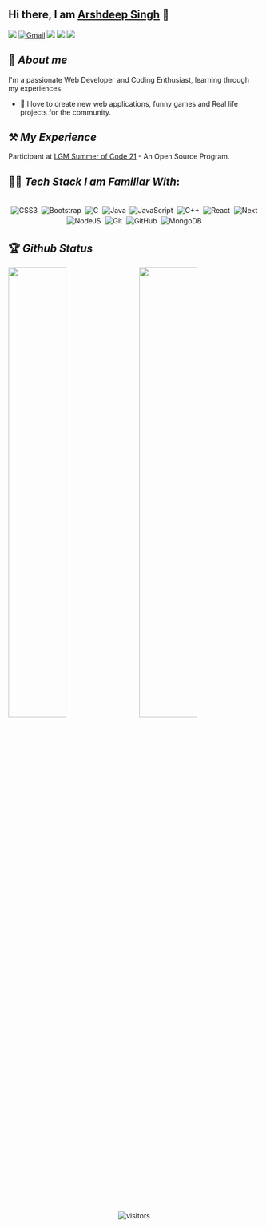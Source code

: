 ## Hi there, I am [Arshdeep Singh](https://arshwalker.netlify.app/) 👋


[<img src="https://img.shields.io/badge/Github-%23000000.svg?&style=for-the-badge&logo=github&logoColor=white">](https://github.com/ArshWalker)
[<img alt="Gmail" src="https://img.shields.io/badge/Gmail-D14836?style=for-the-badge&logo=gmail&logoColor=white" />](mailto:arshwalker7@gmail.com)
[<img src="https://img.shields.io/badge/linkedin-%230077B5.svg?&style=for-the-badge&logo=linkedin&logoColor=white">](https://www.linkedin.com/in/arshdeep-singh-saini-1b35571b7/)
[<img src="https://img.shields.io/badge/Portfolio-%23000000.svg?&style=for-the-badge">](https://arshwalker.netlify.app/)
[<img src="https://img.shields.io/badge/instagram-%23E4405F.svg?&style=for-the-badge&logo=Instagram&logoColor=white">](https://instagram.com/arsh_walker7)
## 🚀 *About me*

I'm a passionate Web Developer and Coding Enthusiast, learning through my experiences.
- 📝 I love to create new web applications, funny games and Real life projects for the community.

## ⚒ *My Experience*

Participant at [LGM Summer of Code 21](#) - An Open Source Program.

## 👨‍💻 *Tech Stack I am Familiar With*:

<p align="center">
<br/>
<img alt="CSS3" src="https://img.shields.io/badge/css3%20-%231572B6.svg?&style=for-the-badge&logo=css3&logoColor=white" style="margin:2px;"/>
<img alt="Bootstrap" src="https://img.shields.io/badge/bootstrap%20-%23563D7C.svg?&style=for-the-badge&logo=bootstrap&logoColor=white" style="margin:2px;"/>
<img alt="C" src="https://img.shields.io/badge/c%20-%2300599C.svg?&style=for-the-badge&logo=c&logoColor=white" style="margin:2px;"/>
<img alt="Java" src="https://img.shields.io/badge/java%20-%2314354C.svg?&style=for-the-badge&logo=python&logoColor=white" style="margin:2px;"/>
<img alt="JavaScript" src="https://img.shields.io/badge/javascript%20-%23323330.svg?&style=for-the-badge&logo=javascript&logoColor=%23F7DF1E" style="margin:2px;"/>
<img alt="C++" src="https://img.shields.io/badge/c++%20-%2300599C.svg?&style=for-the-badge&logo=c%2B%2B&ogoColor=white" style="margin:2px;"/>
<img alt="React" src="https://img.shields.io/badge/react%20-%2320232a.svg?&style=for-the-badge&logo=react&logoColor=%2361DAFB" style="margin:2px;"/>
<img alt="Next" src="https://img.shields.io/badge/Next-black?style=for-the-badge&logo=next.js&logoColor=white" style="margin:2px;"/>
<img alt="NodeJS" src="https://img.shields.io/badge/node.js%20-%2343853D.svg?&style=for-the-badge&logo=node.js&logoColor=white" style="margin:2px;"/>
<img alt="Git" src="https://img.shields.io/badge/git%20-%23F05033.svg?&style=for-the-badge&logo=git&logoColor=white" style="margin:2px;"/>
<img alt="GitHub" src="https://img.shields.io/badge/github%20-%23121011.svg?&style=for-the-badge&logo=github&logoColor=white" style="margin:2px;"/>
<img alt="MongoDB" src ="https://img.shields.io/badge/MongoDB-%234ea94b.svg?&style=for-the-badge&logo=mongodb&logoColor=white" style="margin:2px;"/>
<br/>
</p>

## 🏆 *Github Status*

<img  src="https://github-readme-stats.vercel.app/api?username=ArshWalker&show_icons=true&hide_border=true&theme=dark" width="48%" align="right" >
<img  src="https://github-readme-streak-stats.herokuapp.com/?user=ArshWalker&theme=dark" width="48%" >
<br>

<div align="center">
  
![visitors](https://visitor-badge.laobi.icu/badge?page_id=ArshWalker.ArshWalker)
</div>
